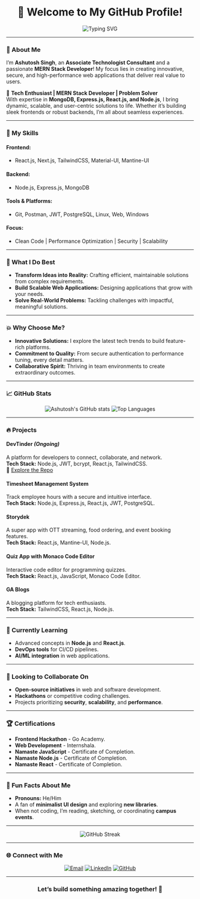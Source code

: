 <h1 align="center">👋 Welcome to My GitHub Profile!</h1>
<p align="center">
  <img src="https://readme-typing-svg.herokuapp.com?font=Fira+Code&size=22&pause=1000&color=FF5733&width=800&lines=Hey+there!+I'm+Ashutosh+Singh;MERN+Stack+Developer+%F0%9F%94%A1+and+Tech+Enthusiast;Building+Secure%2C+Scalable+Applications;Let's+create+something+amazing+together!" alt="Typing SVG" />
</p>

---

### 🚀 About Me

I’m **Ashutosh Singh**, an **Associate Technologist Consultant** and a passionate **MERN Stack Developer**! My focus lies in creating innovative, secure, and high-performance web applications that deliver real value to users.

🌟 **Tech Enthusiast | MERN Stack Developer | Problem Solver**  
With expertise in **MongoDB, Express.js, React.js, and Node.js**, I bring dynamic, scalable, and user-centric solutions to life. Whether it’s building sleek frontends or robust backends, I’m all about seamless experiences.

---

### 🔧 My Skills

#### **Frontend:**
- React.js, Next.js, TailwindCSS, Material-UI, Mantine-UI
#### **Backend:**
- Node.js, Express.js, MongoDB
#### **Tools & Platforms:**
- Git, Postman, JWT, PostgreSQL, Linux, Web, Windows
#### **Focus:**
- Clean Code | Performance Optimization | Security | Scalability

---

### 🌟 What I Do Best
- **Transform Ideas into Reality:** Crafting efficient, maintainable solutions from complex requirements.
- **Build Scalable Web Applications:** Designing applications that grow with your needs.
- **Solve Real-World Problems:** Tackling challenges with impactful, meaningful solutions.

---

### 💥 Why Choose Me?
- **Innovative Solutions:** I explore the latest tech trends to build feature-rich platforms.
- **Commitment to Quality:** From secure authentication to performance tuning, every detail matters.
- **Collaborative Spirit:** Thriving in team environments to create extraordinary outcomes.

---

### 📈 GitHub Stats
<p align="center">
  <img src="https://github-readme-stats.vercel.app/api?username=Ashutosh-7Singh&show_icons=true&theme=radical" alt="Ashutosh's GitHub stats" />
  <img src="https://github-readme-stats.vercel.app/api/top-langs/?username=Ashutosh-7Singh&layout=compact&theme=radical" alt="Top Languages" />
</p>

---

### 🔥 Projects

#### **DevTinder** *(Ongoing)*  
A platform for developers to connect, collaborate, and network.  
**Tech Stack:** Node.js, JWT, bcrypt, React.js, TailwindCSS.  
🔗 [Explore the Repo](#)

#### **Timesheet Management System**  
Track employee hours with a secure and intuitive interface.  
**Tech Stack:** Node.js, Express.js, React.js, JWT, PostgreSQL.

#### **Storydek**  
A super app with OTT streaming, food ordering, and event booking features.  
**Tech Stack:** React.js, Mantine-UI, Node.js.

#### **Quiz App with Monaco Code Editor**  
Interactive code editor for programming quizzes.  
**Tech Stack:** React.js, JavaScript, Monaco Code Editor.

#### **GA Blogs**  
A blogging platform for tech enthusiasts.  
**Tech Stack:** TailwindCSS, React.js, Node.js.

---

### 🌱 Currently Learning
- Advanced concepts in **Node.js** and **React.js**.
- **DevOps tools** for CI/CD pipelines.
- **AI/ML integration** in web applications.

---

### 💞️ Looking to Collaborate On
- **Open-source initiatives** in web and software development.
- **Hackathons** or competitive coding challenges.
- Projects prioritizing **security**, **scalability**, and **performance**.

---

### 🏆 Certifications
- **Frontend Hackathon** - Go Academy.
- **Web Development** - Internshala.
- **Namaste JavaScript** - Certificate of Completion.
- **Namaste Node.js** - Certificate of Completion.
- **Namaste React** - Certificate of Completion.

---

### 🎉 Fun Facts About Me
- **Pronouns:** He/Him
- A fan of **minimalist UI design** and exploring **new libraries**.
- When not coding, I’m reading, sketching, or coordinating **campus events**.

---

<p align="center">
  <img src="https://github-readme-streak-stats.herokuapp.com/?user=Ashutosh-7Singh&theme=radical" alt="GitHub Streak" />
</p>

---

### 🌐 Connect with Me

<p align="center">
  <a href="mailto:5604ashutosh@gmail.com"><img src="https://img.shields.io/badge/Email-D14836?style=for-the-badge&logo=gmail&logoColor=white" alt="Email" /></a>
  <a href="https://www.linkedin.com/in/ashutosh-singh-0154ab243/"><img src="https://img.shields.io/badge/LinkedIn-0A66C2?style=for-the-badge&logo=linkedin&logoColor=white" alt="LinkedIn" /></a>
  <a href="https://github.com/Ashutosh-7Singh"><img src="https://img.shields.io/badge/GitHub-181717?style=for-the-badge&logo=github&logoColor=white" alt="GitHub" /></a>
</p>

---

<h3 align="center">Let’s build something amazing together! 🚀</h3>
